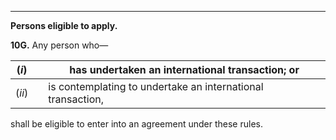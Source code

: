 ****

**Persons eligible to apply.**

**10G.** Any person who—

(_i_)|  |  has undertaken an international transaction; or  
---|---|---  
(_ii_)|  |  is contemplating to undertake an international transaction,  
  
shall be eligible to enter into an agreement under these rules.